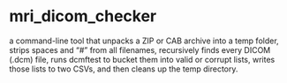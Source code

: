 # mri_dicom_checker
 a command-line tool that unpacks a ZIP or CAB archive into a temp folder, strips spaces and “#” from all filenames, recursively finds every DICOM (.dcm) file, runs dcmftest to bucket them into valid or corrupt lists, writes those lists to two CSVs, and then cleans up the temp directory.
